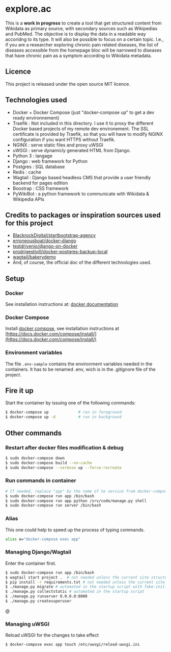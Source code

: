 # explore.ac

This is a **work in progress** to create a tool that get structured content from Wikidata as primary source, with secondary sources such as Wikipedias and PubMed. The objective is to display the data in a readable way accoridng to its type. It will also be possible to focus on a certain topic. I.e., if you are a researcher exploring chronic pain related diseases, the list of diseases accessible from the homepage bloc will be narrowed to diseases that have chronic pain as a symptom according to Wikidata metadata.

## Licence

This project is released under the open source MIT licence.

## Technologies used

- Docker + Docker Compose (just "docker-compose up" to get a dev ready environnement)
- Traefik : Not included in this directory. I use it to proxy the different Docker based projects of my remote dev environement. The SSL certificate is provided by Traefik, so that you will have to modify NGINX configuration if you want HTTPS without Traefik.
- NGINX : serve static files and proxy uWSGI
- uWSGI : serve dynamicly generated HTML from Django.
- Python 3 : langage
- Django  : web framework for Python
- Postgres : SQL database
- Redis : cache
- Wagtail : Django based headless CMS that provide a user friendly backend for pages edition
- Boostrap : CSS framework
- PyWikiBot : a python framework to communicate with Wikidata & Wikipedia APIs

## Credits to packages or inspiration sources used for this project

- [BlackrockDigital/startbootstrap-agency](https://github.com/BlackrockDigital/startbootstrap-agency)
- [erroneousboat/docker-django](https://github.com/erroneousboat/docker-django)
- [testdrivenio/django-on-docker](https://github.com/testdrivenio/django-on-docker)
- [prodrigestivill/docker-postgres-backup-local](https://github.com/prodrigestivill/docker-postgres-backup-local)
- [wagtail/bakerydemo](https://github.com/wagtail/bakerydemo)
- And, of course, the official doc of the different technologies used.

## Setup

### Docker
See installation instructions at: [docker documentation](https://docs.docker.com/install/)

### Docker Compose
Install [docker compose](https://github.com/docker/compose), see installation instructions at [https://docs.docker.com/compose/install/](https://docs.docker.com/compose/install/)

### Environment variables
The file `.env-sample` contains the environment
variables needed in the containers.
It has to be renamed .env, wich is in the .gitignore file of the project.

## Fire it up
Start the container by issuing one of the following commands:
```bash
$ docker-compose up             # run in foreground
$ docker-compose up -d          # run in background
```
## Other commands

### Restart after docker files modification & debug

```bash
$ sudo docker-compose down
$ sudo docker-compose build --no-cache
$ sudo docker-compose --verbose up --force-recreate 
```

### Run commands in container

```bash
# If needed, replace "app" by the name of te service from docker-compose.yml
$ sudo docker-compose run app /bin/bash
$ sudo docker-compose run app python /srv/code/manage.py shell
$ sudo docker-compose run server /bin/bash
```

### Alias

This one could help to speed up the process of typing commands.

```bash
alias e="docker-compose exec app"
```

### Managing Django/Wagtail

Enter the container first.

```bash
$ sudo docker-compose run app /bin/bash
$ wagtail start project .  # not needed unless the current site structure is deleted
$ pip install -r requirements.txt # not needed unless the current site structure is deleted
$ ./manage.py migrate # automated in the startup script with fake-initial
$ ./manage.py collectstatic # automated in the startup script
$ ./manage.py runserver 0.0.0.0:8000 
$ ./manage.py createsuperuser


```
@
### Managing uWSGI

Reload uWSGI for the changes to take effect
```bash
$ docker-compose exec app touch /etc/uwsgi/reload-uwsgi.ini
```